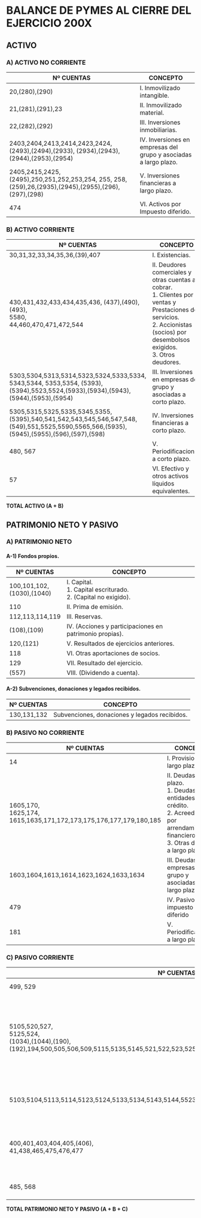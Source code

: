 # BALANCE DE PYMES AL CIERRE DEL EJERCICIO 200X

## ACTIVO

### A) ACTIVO NO CORRIENTE

| Nº CUENTAS | CONCEPTO |
|------------|----------|
| 20,(280),(290) | I. Inmovilizado intangible. |
| 21,(281),(291),23 | II. Inmovilizado material. |
| 22,(282),(292) | III. Inversiones inmobiliarias. |
| 2403,2404,2413,2414,2423,2424, (2493),(2494),(2933), (2934),(2943),(2944),(2953),(2954) | IV. Inversiones en empresas del grupo y asociadas a largo plazo. |
| 2405,2415,2425, (2495),250,251,252,253,254, 255, 258, (259),26,(2935),(2945),(2955),(296),(297),(298) | V. Inversiones financieras a largo plazo. |
| 474 | VI. Activos por Impuesto diferido. |

### B) ACTIVO CORRIENTE

| Nº CUENTAS | CONCEPTO |
|------------|----------|
| 30,31,32,33,34,35,36,(39),407 | I. Existencias. |
| 430,431,432,433,434,435,436, (437),(490),(493),<br>5580,<br>44,460,470,471,472,544 | II. Deudores comerciales y otras cuentas a cobrar.<br>1. Clientes por ventas y Prestaciones de servicios.<br>2. Accionistas (socios) por desembolsos exigidos.<br>3. Otros deudores. |
| 5303,5304,5313,5314,5323,5324,5333,5334, 5343,5344, 5353,5354, (5393),(5394),5523,5524,(5933),(5934),(5943),(5944),(5953),(5954) | III. Inversiones en empresas del grupo y asociadas a corto plazo. |
| 5305,5315,5325,5335,5345,5355,(5395),540,541,542,543,545,546,547,548, (549),551,5525,5590,5565,566,(5935),(5945),(5955),(596),(597),(598) | IV. Inversiones financieras a corto plazo. |
| 480, 567 | V. Periodificaciones a corto plazo. |
| 57 | VI. Efectivo y otros activos líquidos equivalentes. |

**TOTAL ACTIVO (A + B)**

## PATRIMONIO NETO Y PASIVO

### A) PATRIMONIO NETO

#### A-1) Fondos propios.

| Nº CUENTAS | CONCEPTO |
|------------|----------|
| 100,101,102,<br>(1030),(1040) | I. Capital.<br>1. Capital escriturado.<br>2. (Capital no exigido). |
| 110 | II. Prima de emisión. |
| 112,113,114,119 | III. Reservas. |
| (108),(109) | IV. (Acciones y participaciones en patrimonio propias). |
| 120,(121) | V. Resultados de ejercicios anteriores. |
| 118 | VI. Otras aportaciones de socios. |
| 129 | VII. Resultado del ejercicio. |
| (557) | VIII. (Dividendo a cuenta). |

#### A-2) Subvenciones, donaciones y legados recibidos.

| Nº CUENTAS | CONCEPTO |
|------------|----------|
| 130,131,132 | Subvenciones, donaciones y legados recibidos. |

### B) PASIVO NO CORRIENTE

| Nº CUENTAS | CONCEPTO |
|------------|----------|
| 14 | I. Provisiones a largo plazo. |
| 1605,170,<br>1625,174,<br>1615,1635,171,172,173,175,176,177,179,180,185 | II. Deudas a largo plazo.<br>1. Deudas con entidades de crédito.<br>2. Acreedores por arrendamiento financiero<br>3. Otras deudas a largo plazo. |
| 1603,1604,1613,1614,1623,1624,1633,1634 | III. Deudas con empresas del grupo y asociadas a largo plazo. |
| 479 | IV. Pasivos por impuesto diferido |
| 181 | V. Periodificaciones a largo plazo |

### C) PASIVO CORRIENTE

| Nº CUENTAS | CONCEPTO |
|------------|----------|
| 499, 529 | I. Provisiones a corto plazo. |
| 5105,520,527,<br>5125,524,<br>(1034),(1044),(190),(192),194,500,505,506,509,5115,5135,5145,521,522,523,525,526,528,551,5525,555,5565,5566,5595,560,561 | II. Deudas a corto plazo.<br>1. Deudas con entidades de crédito.<br>2. Acreedores por arrendamiento financiero<br>3. Otras deudas a corto plazo. |
| 5103,5104,5113,5114,5123,5124,5133,5134,5143,5144,5523,5524,5563,5564 | III. Deudas con empresas del grupo y asociadas a corto plazo. |
| 400,401,403,404,405,(406),<br>41,438,465,475,476,477 | IV. Acreedores comerciales y otras cuentas a pagar.<br>1. Proveedores.<br>2. Otros acreedores. |
| 485, 568 | V. Periodificaciones a corto plazo. |

**TOTAL PATRIMONIO NETO Y PASIVO (A + B + C)**
